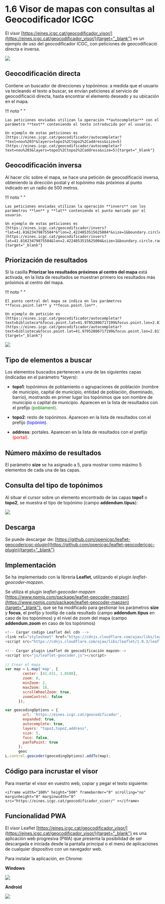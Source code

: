 # 1.6 Visor de mapas con consultas al Geocodificador ICGC

El visor [https://eines.icgc.cat/geocodificador_visor/](https://eines.icgc.cat/geocodificador_visor/){target="_blank"} es un ejemplo de uso del geocodificador ICGC, con peticiones de geocodificació directa e inversa.

![](img/visorSencer.png)

## Geocodificación directa

Contiene un buscador de direcciones y topónimos: a medida que el usuario va tecleando el texto a buscar, se envían peticiones al servicio de geocodificació directa, hasta encontrar el elemento deseado y su ubicación en el mapa.

!!! noto " "

    Las peticiones enviadas utilizan la operación **autocompletar** con el parámetro **text** conteniendo el texto introducido por el usuario. 
    
    Un ejemplo de estas peticiones es [https://eines.icgc.cat/geocodificador/autocompletar?*text=nou%203*&layers=topo1%2Ctopo2%2Caddress&size=5](https://eines.icgc.cat/geocodificador/autocompletar?text=nou%203&layers=topo1%2Ctopo2%2Caddress&size=5){target="_blank"}


## Geocodificación inversa

Al hacer clic sobre el mapa, se hace una petición de geocodificació inversa, obteniendo la dirección postal y el topónimo más próximos al punto indicado en un radio de 500 metros.

!!! noto " "

    Las peticiones enviadas utilizan la operación **invers** con los parámetros **lon** y **lat** conteniendo el punto marcado por el usuario. 
    
    Un ejemplo de estas peticiones es [https://eines.icgc.cat/geocodificador/invers?*lat=41.81623479875584*&*lon=2.4224853515625004*&size=1&boundary.circle.radius=0.5&layers=topo2,address](https://eines.icgc.cat/geocodificador/invers?lat=41.81623479875584&lon=2.4224853515625004&size=1&boundary.circle.radius=0.5&layers=topo2,address){target="_blank"}


## Priorización de resultados

Si la casilla **Priorizar los resultados próximos al centro del mapa** está activada, en la lista de resultados se muestran primero los resultados más próximos al centro del mapa.

!!! noto " "

    El punto central del mapa se indica en los parámetros **focus.point.lat** y **focus.point.lon**. 
    
    Un ejemplo de petición es  [https://eines.icgc.cat/geocodificador/autocompletar?text=biblioteca*&focus.point.lat=41.97952806717199&focus.point.lon=2.8178000450134277*&layers=topo1%2Ctopo2%2Caddress&size=5](https://eines.icgc.cat/geocodificador/autocompletar?text=biblioteca&focus.point.lat=41.97952806717199&focus.point.lon=2.8178000450134277&layers=topo1%2Ctopo2%2Caddress&size=5){target="_blank"}

![](img/visorPrioritzarDoble.png)

## Tipo de elementos a buscar

Los elementos buscados pertenecen a una de las siguientes capas (indicadas en el parámetro **layers*):

* **topo1**: topónimos de poblamiento o agrupaciones de población (nombre de municipio, capital de municipio, entidad de población, diseminado, barrio), mostrando en primer lugar los topónimos que son nombre de municipio o capital de municipio.
Aparecen en la lista de resultados con el prefijo <span style="color:green">(poblament)</span>.

* **topo2**: resto de topónimos.
Aparecen en la lista de resultados con el prefijo <span style="color:blue">(topònim)</span>.

* **address**: portales.
Aparecen en la lista de resultados con el prefijo <span style="color:red">(portal)</span>.

## Número máximo de resultados

El parámetro **size** se ha asignado a 5, para mostrar como máximo 5 elementos de cada una de las capas.

## Consulta del tipo de topónimos

Al situar el cursor sobre un elemento encontrado de las capas **topo1** o **topo2**, se muestra el tipo de topónimo (campo **addendum.tipus**):

![](img/tipusToponimsVisor.png)

## Descarga

Se puede descargar de:  [https://github.com/openicgc/leaflet-geocodericgc-plugin](https://github.com/openicgc/leaflet-geocodericgc-plugin){target="_blank"} 

## Implementación 

Se ha implementado con la librería **Leaflet**, utilizando el plugin *leaflet-geocoder-mapzen*.

Se utiliza el plugin *leaflet-geocoder-mapzen* [https://www.npmjs.com/package/leaflet-geocoder-mapzen](https://www.npmjs.com/package/leaflet-geocoder-mapzen){target="_blank"}, que se ha modificado para gestionar los parámetros **size** y **focus**, el prefijo y tooltip de cada resultado (campo **addendum.tipus** en caso de los topónimos) y el nivel de zoom del mapa (campo **addendum.zoom** en caso de los topónimos)


``` js
<!-- Cargar codigo Leaflet del cdn -->
<link rel="stylesheet" href="https://cdnjs.cloudflare.com/ajax/libs/leaflet/1.0.3/leaflet.css">
<script src="https://cdnjs.cloudflare.com/ajax/libs/leaflet/1.0.3/leaflet.js"></script>
 
<!-- Cargar plugin Leaflet de geocodificación mapzen-->
<script src="js/leaflet-geocoder.js"></script>
 
// Crear el mapa
var map = L.map('map', {
        center: [41.431, 1.8580],
        zoom: 8,
        minZoom: 2,
        maxZoom: 18,
        scrollWheelZoom: true,
        zoomControl: false
      });

var geocodingOptions = {
        url: 'https://eines.icgc.cat/geocodificador',
        expanded: true,
        autocomplete: true,
        layers: "topo1,topo2,address",
        size: 5,
        foco: false,
        panToPoint: true
      };
      geoc
L.control.geocoder(geocodingOptions).addTo(map);
```

## Código para incrustar el visor
Para insertar el visor en vuestro web, copiar y pegar el texto siguiente:
``` { .html .copy }
<iframe width="100%" height="500" frameborder="0" scrolling="no" marginheight="0" marginwidth="0" src="https://eines.icgc.cat/geocodificador_visor/" ></iframe>
```

## Funcionalidad PWA
El visor Leaflet [https://eines.icgc.cat/geocodificador_visor/](https://eines.icgc.cat/geocodificador_visor/){target="_blank"} es una aplicación web progresiva (PWA) que presenta la posibilidad de ser descargada e iniciada desde la pantalla principal o el menú de aplicaciones de cualquier dispositivo con un navegador web.

Para instalar la aplicación, en Chrome:

**Windows** 

![](img/pwa1.png)

**Android** 

![](img/pwa2.png)


